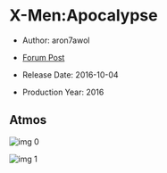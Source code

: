 # X-Men:Apocalypse

* Author: aron7awol

* [Forum Post](https://www.avsforum.com/threads/bass-eq-for-filtered-movies.2995212/post-56811920)

* Release Date: 2016-10-04
* Production Year: 2016

## Atmos

![img 0](https://i.imgur.com/UTWkWWR.jpg)

![img 1](https://i.imgur.com/y6swtYM.png)

